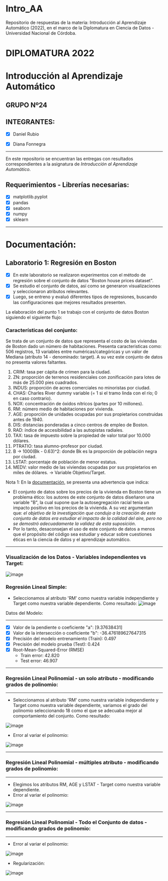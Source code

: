 # Intro_AA

Repositorio de respuestas de la materia: Introducción al Aprendizaje Automático (2022), en el marco de la Diplomatura en Ciencia de Datos - Universidad Nacional de Córdoba.

# **DIPLOMATURA 2022**

# Introducción al Aprendizaje Automático

## GRUPO Nº24

## INTEGRANTES:
   - [x] Daniel Rubio
   - [x] Diana Fonnegra


----   
En este repositorio se encuentran las entregas con resultados correspondientes a la asignatura de _Introducción al Aprendizaje Automático_.

## **Requerimientos - Librerías necesarias**:
   - [x] matplotlib.pyplot
   - [x] pandas
   - [x] seaborn
   - [x] numpy
   - [x] sklearn
----

# Documentación:
## Laboratorio 1: Regresión en Boston

   - [x] En este laboratorio se realizaron experimentos con el método de regresión sobre el conjunto de datos "Boston house prices dataset".
   - [x] Se estudio el conjunto de datos, así como se generaron visualizaciones y seleccionaron atributos relevantes.
   - [x] Luego, se entreno y evaluó diferentes tipos de regresiones, buscando las configuraciones que mejores resultados presenten.

La elaboración del punto 1 se trabajo con el conjunto de datos Boston siguiendo el siguiente flujo:

### Características del conjunto:
Se trata de un conjunto de datos que representa el costo de las viviendas de Boston dado un número de habitaciones. Presenta caracteristicas como: 506 registros, 13 variables entre numéricas/categóricas y un valor de Mediana (atributo 14 - denominado: target). A su vez este conjunto de datos no presenta valores faltantes.

1. CRIM: tasa per cápita de crimen para la ciudad.
2. ZN: proporción de terrenos residenciales con zonificación para lotes de más de 25.000 pies cuadrados.
3. INDUS: proporción de acres comerciales no minoristas por ciudad.
4. CHAS: Charles River dummy variable (= 1 si el tramo linda con el río; 0 en caso contrario).
5. NOX: concentración de óxidos nítricos (partes por 10 millones).
6. RM: número medio de habitaciones por vivienda.
7. AGE: proporción de unidades ocupadas por sus propietarios construidas antes de 1940.
8. DIS: distancias ponderadas a cinco centros de empleo de Boston.
9. RAD: índice de accesibilidad a las autopistas radiales.
10. TAX: tasa de impuesto sobre la propiedad de valor total por 10.000 dólares.
11. PTRATIO: tasa alumno-profesor por ciudad.
12. B -> 1000(Bk - 0.63)^2: donde Bk es la proporción de población negra por ciudad.
13. LSTAT: porcentaje de población de menor estatus.
14. MEDV: valor medio de las viviendas ocupadas por sus propietarios en miles de dólares. -> Variable Objetivo/Target.

Nota 1: En la [documentación](https://scikit-learn.org/stable/modules/generated/sklearn.datasets.load_boston.html), se presenta una advertencia que indica:
   - El conjunto de datos sobre los precios de la vivienda en Boston tiene un problema ético: los autores de este conjunto de datos diseñaron una variable "B", la cual supone que la autosegregación racial tenía un impacto positivo en los precios de la vivienda.
    A su vez argumentan que: *el objetivo de la investigación que condujo a la creación de este conjunto de datos era estudiar el impacto de la calidad del aire, pero no se demostró adecuadamente la validez de esta suposición*.
   - Por lo tanto, desaconsejan el uso de este conjunto de datos a menos que el propósito del código sea estudiar y educar sobre cuestiones éticas en la ciencia de datos y el aprendizaje automático.

----

### Visualización de los Datos - Variables independientes vs Target:
![image](https://user-images.githubusercontent.com/103326439/177621596-0c10a6dd-4b73-4645-bc11-0738bfcd1a73.png)

### Regresión Lineal Simple:
   - Seleccionamos al atributo 'RM' como nuestra variable independiente y Target como nuestra variable dependiente. Como resultado:
![image](https://user-images.githubusercontent.com/103326439/177621854-c607b739-8653-4c9f-af10-e085ffbfa946.png)

Datos del Modelo:
--- --- --- --- --- --- --- --- --- --- --- ---

   - [x] Valor de la pendiente o coeficiente "a":  [9.37638431]
   - [x] Valor de la intersección o coeficiente "b":  -36.476189627647315
   - [x] Precisión del modelo entrenamiento (Train): 0.497
   - [x] Precisión del modelo prueba (Test): 0.424
   - [x] Root-Mean-Squared-Error (RMSE)
      -  Train error: 42.820
      -  Test error: 46.907
----      
### Regresión Lineal Polinomial - un solo atributo - modificando grados de polinomio:
--- --- --- --- --- --- --- --- --- --- --- ---
- Seleccionamos al atributo 'RM' como nuestra variable independiente y Target como nuestra variable dependiente, variamos el grado del polinomio seleccionando 18 como el que se adecuaba mejor al comportamiento del conjunto. Como resultado:

![image](https://user-images.githubusercontent.com/103326439/179553479-c139cc71-0f33-4816-b010-c2c344839823.png)
- Error al variar el polinomio:

![image](https://user-images.githubusercontent.com/103326439/179553498-4bb6d0ec-b8d7-46a3-bbcd-2926c9f495bf.png)

----
### Regresión Lineal Polinomial - múltiples atributo - modificando grados de polinomio:
--- --- --- --- --- --- --- --- --- --- --- ---
- Elegimos los atributos RM, AGE y LSTAT - Target como nuestra variable dependiente. 
- Error al variar el polinomio:

![image](https://user-images.githubusercontent.com/103326439/179554662-074dc4c5-6c30-4930-9bcc-78c12b999bb1.png)

----
### Regresión Lineal Polinomial - Todo el Conjunto de datos - modificando grados de polinomio:
--- --- --- --- --- --- --- --- --- --- --- ---
- Error al variar el polinomio:

![image](https://user-images.githubusercontent.com/103326439/179554622-678de98d-67f4-497f-9a0f-3119e2b0f0f2.png)

- Regularización:

![image](https://user-images.githubusercontent.com/103326439/179555161-484d2c35-753b-4f1f-9d10-d09485dd54ee.png)


